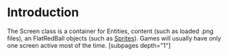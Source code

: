 # Introduction

The Screen class is a container for Entities, content (such as loaded .png files), an FlatRedBall objects (such as [Sprites](../../../../../frb/docs/index.php)). Games will usually have only one screen active most of the time. \[subpages depth="1"]
